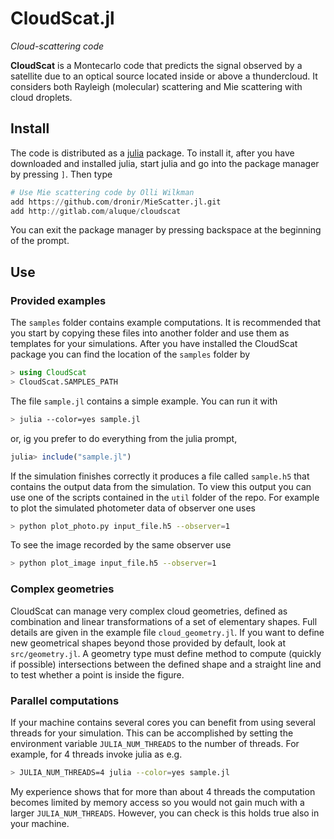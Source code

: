 # CloudScat.jl

*Cloud-scattering code*

**CloudScat** is a Montecarlo code that predicts the signal observed by a satellite due to an optical source located inside or above a thundercloud.  It considers both Rayleigh (molecular) scattering and Mie scattering with cloud droplets.


## Install

The code is distributed as a [julia](https://julialang.org) package.  To install it, after you have downloaded and installed julia, start julia and go into the package manager by pressing `]`.  Then type

```julia
# Use Mie scattering code by Olli Wilkman
add https://github.com/dronir/MieScatter.jl.git
add http://gitlab.com/aluque/cloudscat
```
You can exit the package manager by pressing backspace at the beginning of the prompt.

## Use

### Provided examples

The `samples` folder contains example computations. It is recommended that you 
start by copying these files into another folder and use them as templates for 
your simulations.  After you have installed the CloudScat package you can find
the location of the `samples` folder by
```julia
> using CloudScat
> CloudScat.SAMPLES_PATH
```

The file `sample.jl` contains a simple example.  You can run it
with
```bash
> julia --color=yes sample.jl
```
or, ig you prefer to do everything from the julia prompt,
```julia
julia> include("sample.jl")
```

If the simulation finishes correctly it produces a file called `sample.h5` that contains the output data from the simulation. To view this output you can use one of the scripts contained in the `util` folder of the repo. For example to plot the simulated photometer data of observer one uses

```bash
> python plot_photo.py input_file.h5 --observer=1
```

To see the image recorded by the same observer use
```bash
> python plot_image input_file.h5 --observer=1
```

### Complex geometries

CloudScat can manage very complex cloud geometries, defined as combination and
linear transformations of a set of elementary shapes. Full details are given
in the example file `cloud_geometry.jl`. If you want to define new geometrical
shapes beyond those provided by default, look at `src/geometry.jl`. A geometry 
type must define method to compute (quickly if possible) intersections between 
the defined shape and a straight line and to test whether a point is inside the 
figure.

### Parallel computations

If your machine contains several cores you can benefit from using several threads for your simulation. This can be accomplished by setting the environment variable
`JULIA_NUM_THREADS` to the number of threads.  For example, for 4 threads invoke
julia as e.g.
```bash
> JULIA_NUM_THREADS=4 julia --color=yes sample.jl
```
My experience shows that for more than about 4 threads the computation becomes
limited by memory access so you would not gain much with a larger `JULIA_NUM_THREADS`.  However, you can check is this holds true also in your machine.
